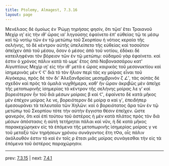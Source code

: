 ```yaml
---
title: Ptolemy, Almagest, 7.3.16
layout: page
---
```


Μενέλαος δὲ ὁμοίως ἐν Ῥώμῃ τηρήσας φησίν, ὅτι τῷαʹ ἔτει Τραιανοῦ Μεχὶρ ιηʹ εἰς τὴν ιθʹ ὥρας ιαʹ ληγούσης ἐφαίνετο ἐπ' εὐθείας τῷ τε μέσῳ καὶ τῷ νοτίῳ τῶν ἐν τῷ μετώπῳ τοῦ Σκορπίου ἡ νότιος κεραία τῆς σελήνης, τὸ δὲ κέντρον αὐτῆς ὑπελείπετο τῆς εὐθείας καὶ τοσοῦτον ἀπεῖχεν ἀπὸ τοῦ μέσου, ὅσον ὁ μέσος ἀπὸ τοῦ νοτίου, ἐδόκει δὲ κατειληφέναι τὸν βόρειον τῶν ἐν τῷ μετώπῳ: οὐδαμοῦ γὰρ ἐφαίνετο. καί ἐστιν ὁ χρόνος πάλιν κατὰ τὸ ωμεʹ ἔτος ἀπὸ Ναβονασσάρου κατ' Αἰγυπτίους Μεχὶρ ιηʹ εἰς τὴν ιθʹ μετὰ ε ὥρας καιρικὰς τοῦ μεσονυκτίου καὶ ἰσημερινὰς μὲν Ϛ Ϛʹ διὰ τὸ τὸν ἥλιον περὶ τὰς κγ μοίρας εἶναι τοῦ Αἰγόκερω, πρὸς δὲ τὸν δι' Ἀλεξανδρείας μεσημβρινὸν ζ ∠ʹ, τὰς αὐτὰς δὲ σχεδὸν καὶ πρὸς τὰ ὁμαλὰ νυχθήμερα, καθ' ἣν ὥραν ἀκριβῶς μὲν ἀπεῖχε τῆς μετοπωρινῆς ἰσημερίας τὸ κέντρον τῆς σελήνης μοίρας λε γʹ καὶ βορειότερον ἦν τοῦ διὰ μέσων μοίραις β καὶ Ϛʹ, ἐφαίνετο δὲ κατὰ μῆκος μὲν ἐπέχον μοίρας λε νε, βορειότερον δὲ μοίρᾳ α καὶ γʹ, ἐπειδήπερ ἐμεσουράνει τὰ τελευταῖα τῶν Χηλῶν: καὶ ὁ βορειότατος ἄρα τῶν ἐν τῷ μετώπῳ τοῦ Σκορπίου τότε τὴν αὐτὴν ἔγγιστα θέσιν ἐπεῖχεν. ὥστε φανερόν, ὅτι καὶ ἐπὶ τούτου τοῦ ἀστέρος ἡ μὲν κατὰ πλάτος πρὸς τὸν διὰ μέσων ἀπόστασις ἡ αὐτὴ τετήρηται πάλαι καὶ νῦν, ἡ δὲ κατὰ μῆκος παρακεχώρηκεν εἰς τὰ ἑπόμενα τῆς μετοπωρινῆς ἰσημερίας μοίρας γ νε τοῦ μεταξὺ τῶν τηρήσεων χρόνου συνάγοντος ἔτη τϘα, οἷς πάλιν ἀκόλουθόν ἐστιν τὸ καὶ ἐν τοῖς ρ ἔτεσι μιᾶς μοίρας συνάγεσθαι τὴν εἰς τὰ ἑπόμενα τοῦ ἀστέρος παραχώρησιν. 

---

prev: [7.3.15](../7.3.15/) | next: [7.4.1](../7.4.1/)

